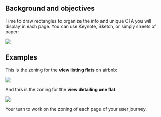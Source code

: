## Background and objectives

Time to draw rectangles to organize the info and unique CTA you will display in each page. You can use Keynote, Sketch, or simply sheets of paper:


![](https://raw.githubusercontent.com/lewagon/fullstack-images/master/product-design/zoning-tools.png)

## Examples

This is the zoning for the **view listing flats** on airbnb:

![](https://raw.githubusercontent.com/lewagon/fullstack-images/master/product-design/index-zoning.png)

And this is the zoning for the **view detailing one flat**:

![](https://raw.githubusercontent.com/lewagon/fullstack-images/master/product-design/show-zoning.png)


Your turn to work on the zoning of each page of your user journey.
